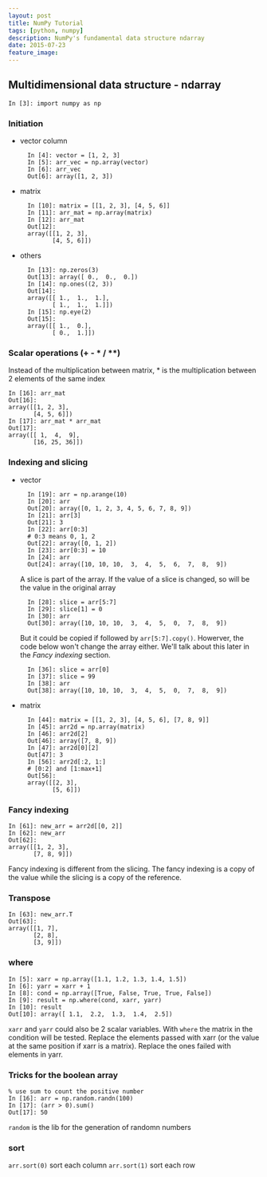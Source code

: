 ```yaml
---
layout: post
title: NumPy Tutorial
tags: [python, numpy]
description: NumPy's fundamental data structure ndarray
date: 2015-07-23
feature_image: 
---
```

## Multidimensional data structure - ndarray
	In [3]: import numpy as np

### Initiation
- vector column  

		In [4]: vector = [1, 2, 3]
		In [5]: arr_vec = np.array(vector)
		In [6]: arr_vec
		Out[6]: array([1, 2, 3])

- matrix

		In [10]: matrix = [[1, 2, 3], [4, 5, 6]]
		In [11]: arr_mat = np.array(matrix)
		In [12]: arr_mat
		Out[12]: 
		array([[1, 2, 3],
		       [4, 5, 6]])

- others

		In [13]: np.zeros(3)
		Out[13]: array([ 0.,  0.,  0.])
		In [14]: np.ones((2, 3))
		Out[14]: 
		array([[ 1.,  1.,  1.],
		       [ 1.,  1.,  1.]])
		In [15]: np.eye(2)
		Out[15]: 
		array([[ 1.,  0.],
		       [ 0.,  1.]])

### Scalar operations (+ - * / **)
Instead of the multiplication between matrix, * is the multiplication between 2 elements of the same index

	In [16]: arr_mat
	Out[16]: 
	array([[1, 2, 3],
	       [4, 5, 6]])
	In [17]: arr_mat * arr_mat
	Out[17]: 
	array([[ 1,  4,  9],
	       [16, 25, 36]])

### Indexing and slicing
- vector

		In [19]: arr = np.arange(10)
		In [20]: arr
		Out[20]: array([0, 1, 2, 3, 4, 5, 6, 7, 8, 9])
		In [21]: arr[3]
		Out[21]: 3
		In [22]: arr[0:3]
		# 0:3 means 0, 1, 2
		Out[22]: array([0, 1, 2])
		In [23]: arr[0:3] = 10
		In [24]: arr
		Out[24]: array([10, 10, 10,  3,  4,  5,  6,  7,  8,  9])
  
  A slice is part of the array. If the value of a slice is changed, so will be the value in the original array

		In [28]: slice = arr[5:7]
		In [29]: slice[1] = 0
		In [30]: arr
		Out[30]: array([10, 10, 10,  3,  4,  5,  0,  7,  8,  9])
  
  But it could be copied if followed by ```arr[5:7].copy()```. Howerver, the code below won't change the array either. We'll talk about this later in the *Fancy indexing* section.
  
		In [36]: slice = arr[0]
		In [37]: slice = 99
		In [38]: arr
		Out[38]: array([10, 10, 10,  3,  4,  5,  0,  7,  8,  9])

- matrix

		In [44]: matrix = [[1, 2, 3], [4, 5, 6], [7, 8, 9]]
		In [45]: arr2d = np.array(matrix)
		In [46]: arr2d[2]
		Out[46]: array([7, 8, 9])
		In [47]: arr2d[0][2]
		Out[47]: 3
		In [56]: arr2d[:2, 1:]
		# [0:2] and [1:max+1]
		Out[56]: 
		array([[2, 3],
		       [5, 6]])

### Fancy indexing
	In [61]: new_arr = arr2d[[0, 2]]
	In [62]: new_arr
	Out[62]: 
	array([[1, 2, 3],
	       [7, 8, 9]])

Fancy indexing is different from the slicing. The fancy indexing is a copy of the value while the slicing is a copy of the reference.

### Transpose

	In [63]: new_arr.T
	Out[63]: 
	array([[1, 7],
	       [2, 8],
	       [3, 9]])

### where

    In [5]: xarr = np.array([1.1, 1.2, 1.3, 1.4, 1.5])
    In [6]: yarr = xarr + 1
    In [8]: cond = np.array([True, False, True, True, False])
    In [9]: result = np.where(cond, xarr, yarr)
    In [10]: result
    Out[10]: array([ 1.1,  2.2,  1.3,  1.4,  2.5])

```xarr``` and ```yarr``` could also be 2 scalar variables. With ```where``` the matrix in the condition will be tested. Replace the elements passed with xarr (or the value at the same position if xarr is a matrix). Replace the ones failed with elements in yarr.

### Tricks for the boolean array

    % use sum to count the positive number
    In [16]: arr = np.random.randn(100)
    In [17]: (arr > 0).sum()
    Out[17]: 50

```random``` is the lib for the generation of randomn numbers

### sort

```arr.sort(0)``` sort each column
```arr.sort(1)``` sort each row
